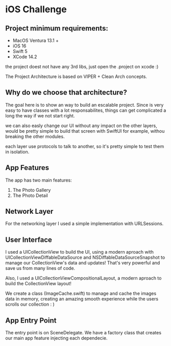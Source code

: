 # iOS Challenge


## Project minimum requirements:

- MacOS Ventura 13.1 +
- iOS 16
- Swift 5
- XCode 14.2

the project doest not have any 3rd libs, just open the .project on xcode :) 

The Project Architecture is based on VIPER + Clean Arch concepts. 


## Why do we choose that architecture? 

The goal here is to show an way to build an escalable project. Since is very easy to have classes with a lot responsabilites, things can get complicated a long the way if we not start right. 

we can also easly change our UI without any impact on the other layers, would be pretty simple to build that screen with SwiftUI for example, withou breaking the other modules.

each layer use protocols to talk to another, so it's pretty simple to test them in isolation. 


## App Features

The app has two main features:

1) The Photo Gallery
2) The Photo Detail

## Network Layer

For the networking layer I used a simple implementation with URLSessions.


## User Interface

I used a UICollectionView to build the UI, using a modern aproach with UICollectionViewDiffableDataSource and NSDiffableDataSourceSnapshot to manage our CollectionView's data and updates! That's very powerful and save us from many lines of code. 

Also, I used a UICollectionViewCompositionalLayout, a modern aproach to build the CollectionView layout! 

We create a class (ImageCache.swift) to manage and cache the images data in memory, creating an amazing smooth experience while the users scrolls our collection : )



## App Entry Point

The entry point is on SceneDelegate. We have a factory class that creates our main app feature injecting each dependecie.

